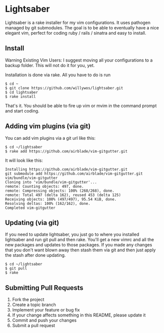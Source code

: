 
# Lightsaber

Lightsaber is a rake installer for my vim configurations. It uses pathogen managed by git submodules. The goal is to be able to eventually have a nice elegant vim, perfect for coding ruby / rails / sinatra and easy to install.

## Install

Warning Existing Vim Users: I suggest moving all your configurations to a backup folder. This will not do it for you, yet.

Installation is done via rake. All you have to do is run

```
$ cd ~
$ git clone https://github.com/willywos/lightsaber.git
$ cd lightsaber
$ rake install
```

That's it. You should be able to fire up vim or mvim in the command prompt and start coding.

## Adding vim plugins (via git)

You can add vim plugins via a git url like this:

```
$ cd ~/lightsaber
$ rake add https://github.com/airblade/vim-gitgutter.git
```

It will look like this:

```
Installing https://github.com/airblade/vim-gitgutter.git
git submodule add https://github.com/airblade/vim-gitgutter.git vim/bundle/vim-gitgutter
Cloning into 'vim/bundle/vim-gitgutter'...
remote: Counting objects: 497, done.
remote: Compressing objects: 100% (268/268), done.
remote: Total 497 (delta 162), reused 453 (delta 125)
Receiving objects: 100% (497/497), 95.54 KiB, done.
Resolving deltas: 100% (162/162), done.
Completed vim-gitgutter
```

## Updating (via git)

If you need to update lightsaber, you just go to where you installed lightsaber and run git pull and then rake.
You'll get a new vimrc and all the new packages and updates to those packages. If you made any changes that you
don't want blown away then stash them via git and then just apply the stash after done updating.

```
$ cd ~/lightsaber
$ git pull
$ rake
```

## Submitting Pull Requests

1. Fork the project
2. Create a topic branch
3. Implement your feature or bug fix
4. If your change affects something in this README, please update it
5. Commit and push your changes
6. Submit a pull request
